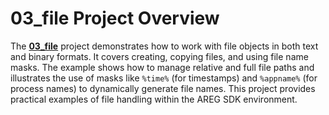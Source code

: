 # 03_file Project Overview

The **[03_file](./03_file)** project demonstrates how to work with file objects in both text and binary formats. It covers creating, copying files, and using file name masks. The example shows how to manage relative and full file paths and illustrates the use of masks like `%time%` (for timestamps) and `%appname%` (for process names) to dynamically generate file names. This project provides practical examples of file handling within the AREG SDK environment.
